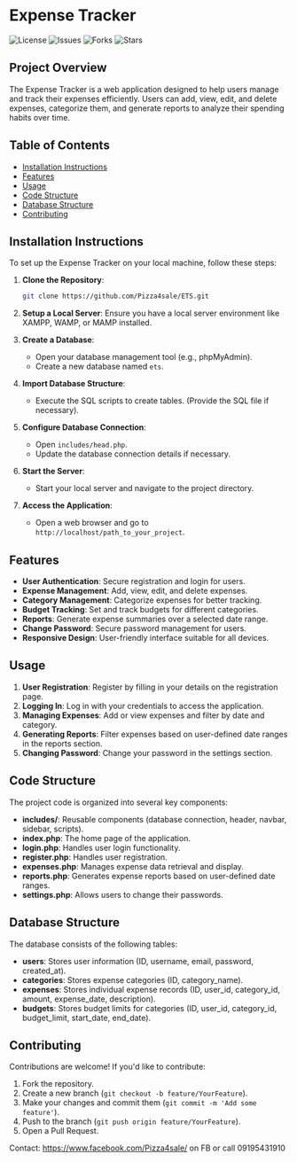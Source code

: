 # Expense Tracker

![License](https://img.shields.io/badge/license-MIT-blue.svg)
![Issues](https://img.shields.io/github/issues/Pizza4sale/ETS)
![Forks](https://img.shields.io/github/forks/Pizza4sale/ETS)
![Stars](https://img.shields.io/github/stars/Pizza4sale/ETS)

## Project Overview
The Expense Tracker is a web application designed to help users manage and track their expenses efficiently. Users can add, view, edit, and delete expenses, categorize them, and generate reports to analyze their spending habits over time.

## Table of Contents
- [Installation Instructions](#installation-instructions)
- [Features](#features)
- [Usage](#usage)
- [Code Structure](#code-structure)
- [Database Structure](#database-structure)
- [Contributing](#contributing)


## Installation Instructions
To set up the Expense Tracker on your local machine, follow these steps:

1. **Clone the Repository**:
   ```bash
   git clone https://github.com/Pizza4sale/ETS.git
   ```

2. **Setup a Local Server**:
   Ensure you have a local server environment like XAMPP, WAMP, or MAMP installed.

3. **Create a Database**:
   - Open your database management tool (e.g., phpMyAdmin).
   - Create a new database named `ets`.

4. **Import Database Structure**:
   - Execute the SQL scripts to create tables. (Provide the SQL file if necessary).

5. **Configure Database Connection**:
   - Open `includes/head.php`.
   - Update the database connection details if necessary.

6. **Start the Server**:
   - Start your local server and navigate to the project directory.

7. **Access the Application**:
   - Open a web browser and go to `http://localhost/path_to_your_project`.

## Features
- **User Authentication**: Secure registration and login for users.
- **Expense Management**: Add, view, edit, and delete expenses.
- **Category Management**: Categorize expenses for better tracking.
- **Budget Tracking**: Set and track budgets for different categories.
- **Reports**: Generate expense summaries over a selected date range.
- **Change Password**: Secure password management for users.
- **Responsive Design**: User-friendly interface suitable for all devices.

## Usage
1. **User Registration**: Register by filling in your details on the registration page.
2. **Logging In**: Log in with your credentials to access the application.
3. **Managing Expenses**: Add or view expenses and filter by date and category.
4. **Generating Reports**: Filter expenses based on user-defined date ranges in the reports section.
5. **Changing Password**: Change your password in the settings section.

## Code Structure
The project code is organized into several key components:
- **includes/**: Reusable components (database connection, header, navbar, sidebar, scripts).
- **index.php**: The home page of the application.
- **login.php**: Handles user login functionality.
- **register.php**: Handles user registration.
- **expenses.php**: Manages expense data retrieval and display.
- **reports.php**: Generates expense reports based on user-defined date ranges.
- **settings.php**: Allows users to change their passwords.

## Database Structure
The database consists of the following tables:
- **users**: Stores user information (ID, username, email, password, created_at).
- **categories**: Stores expense categories (ID, category_name).
- **expenses**: Stores individual expense records (ID, user_id, category_id, amount, expense_date, description).
- **budgets**: Stores budget limits for categories (ID, user_id, category_id, budget_limit, start_date, end_date).

## Contributing
Contributions are welcome! If you'd like to contribute:
1. Fork the repository.
2. Create a new branch (`git checkout -b feature/YourFeature`).
3. Make your changes and commit them (`git commit -m 'Add some feature'`).
4. Push to the branch (`git push origin feature/YourFeature`).
5. Open a Pull Request.

Contact: https://www.facebook.com/Pizza4sale/ on FB or call 09195431910